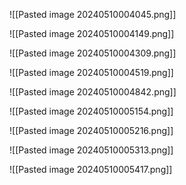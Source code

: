 
![[Pasted image 20240510004045.png]]

![[Pasted image 20240510004149.png]]

![[Pasted image 20240510004309.png]]

![[Pasted image 20240510004519.png]]

![[Pasted image 20240510004842.png]]

![[Pasted image 20240510005154.png]]

![[Pasted image 20240510005216.png]]

![[Pasted image 20240510005313.png]]

![[Pasted image 20240510005417.png]]

